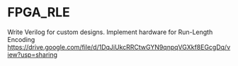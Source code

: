 # FPGA_RLE
Write Verilog for custom designs. Implement hardware for Run-Length Encoding
https://drive.google.com/file/d/1DqJiUkcRRCtwGYN9qnpqVGXkf8EGcgDq/view?usp=sharing

